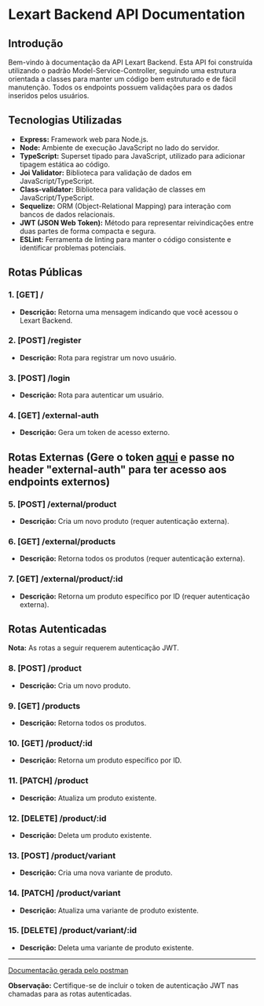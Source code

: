 # Lexart Backend API Documentation

## Introdução
Bem-vindo à documentação da API Lexart Backend. Esta API foi construída utilizando o padrão Model-Service-Controller, seguindo uma estrutura orientada a classes para manter um código bem estruturado e de fácil manutenção. Todos os endpoints possuem validações para os dados inseridos pelos usuários.

## Tecnologias Utilizadas

- **Express:** Framework web para Node.js.
- **Node:** Ambiente de execução JavaScript no lado do servidor.
- **TypeScript:** Superset tipado para JavaScript, utilizado para adicionar tipagem estática ao código.
- **Joi Validator:** Biblioteca para validação de dados em JavaScript/TypeScript.
- **Class-validator:** Biblioteca para validação de classes em JavaScript/TypeScript.
- **Sequelize:** ORM (Object-Relational Mapping) para interação com bancos de dados relacionais.
- **JWT (JSON Web Token):** Método para representar reivindicações entre duas partes de forma compacta e segura.
- **ESLint:** Ferramenta de linting para manter o código consistente e identificar problemas potenciais.

## Rotas Públicas

### 1. [GET] /
- **Descrição:** Retorna uma mensagem indicando que você acessou o Lexart Backend.

### 2. [POST] /register
- **Descrição:** Rota para registrar um novo usuário.

### 3. [POST] /login
- **Descrição:** Rota para autenticar um usuário.

### 4. [GET] /external-auth
- **Descrição:** Gera um token de acesso externo.

## Rotas Externas (Gere o token [aqui](external-auth) e passe no header "external-auth" para ter acesso aos endpoints externos)

### 5. [POST] /external/product
- **Descrição:** Cria um novo produto (requer autenticação externa).

### 6. [GET] /external/products
- **Descrição:** Retorna todos os produtos (requer autenticação externa).

### 7. [GET] /external/product/:id
- **Descrição:** Retorna um produto específico por ID (requer autenticação externa).

## Rotas Autenticadas

**Nota:** As rotas a seguir requerem autenticação JWT.

### 8. [POST] /product
- **Descrição:** Cria um novo produto.

### 9. [GET] /products
- **Descrição:** Retorna todos os produtos.

### 10. [GET] /product/:id
- **Descrição:** Retorna um produto específico por ID.

### 11. [PATCH] /product
- **Descrição:** Atualiza um produto existente.

### 12. [DELETE] /product/:id
- **Descrição:** Deleta um produto existente.

### 13. [POST] /product/variant
- **Descrição:** Cria uma nova variante de produto.

### 14. [PATCH] /product/variant
- **Descrição:** Atualiza uma variante de produto existente.

### 15. [DELETE] /product/variant/:id
- **Descrição:** Deleta uma variante de produto existente.

---
[Documentação gerada pelo postman](https://documenter.getpostman.com/view/30843088/2sA2xe4Zu2)

**Observação:** Certifique-se de incluir o token de autenticação JWT nas chamadas para as rotas autenticadas.
